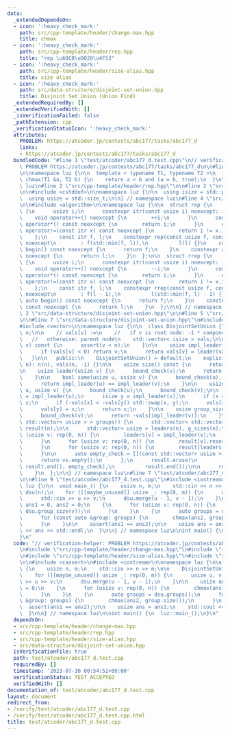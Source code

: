 ```yaml
---
data:
  _extendedDependsOn:
  - icon: ':heavy_check_mark:'
    path: src/cpp-template/header/change-max.hpp
    title: chmax
  - icon: ':heavy_check_mark:'
    path: src/cpp-template/header/rep.hpp
    title: "rep \u69CB\u9020\u4F53"
  - icon: ':heavy_check_mark:'
    path: src/cpp-template/header/size-alias.hpp
    title: size alias
  - icon: ':heavy_check_mark:'
    path: src/data-structure/disjoint-set-union.hpp
    title: Disjoint Set Union (Union Find)
  _extendedRequiredBy: []
  _extendedVerifiedWith: []
  _isVerificationFailed: false
  _pathExtension: cpp
  _verificationStatusIcon: ':heavy_check_mark:'
  attributes:
    PROBLEM: https://atcoder.jp/contests/abc177/tasks/abc177_d
    links:
    - https://atcoder.jp/contests/abc177/tasks/abc177_d
  bundledCode: "#line 1 \"test/atcoder/abc177_d.test.cpp\"\n// verification-helper:\
    \ PROBLEM https://atcoder.jp/contests/abc177/tasks/abc177_d\n\n#line 2 \"src/cpp-template/header/change-max.hpp\"\
    \n\nnamespace luz {\n\n  template < typename T1, typename T2 >\n  inline bool\
    \ chmax(T1 &a, T2 b) {\n    return a < b and (a = b, true);\n  }\n\n} // namespace\
    \ luz\n#line 2 \"src/cpp-template/header/rep.hpp\"\n\n#line 2 \"src/cpp-template/header/size-alias.hpp\"\
    \n\n#include <cstddef>\n\nnamespace luz {\n\n  using isize = std::ptrdiff_t;\n\
    \  using usize = std::size_t;\n\n} // namespace luz\n#line 4 \"src/cpp-template/header/rep.hpp\"\
    \n\n#include <algorithm>\n\nnamespace luz {\n\n  struct rep {\n    struct itr\
    \ {\n      usize i;\n      constexpr itr(const usize i) noexcept: i(i) {}\n  \
    \    void operator++() noexcept {\n        ++i;\n      }\n      constexpr usize\
    \ operator*() const noexcept {\n        return i;\n      }\n      constexpr bool\
    \ operator!=(const itr x) const noexcept {\n        return i != x.i;\n      }\n\
    \    };\n    const itr f, l;\n    constexpr rep(const usize f, const usize l)\
    \ noexcept\n        : f(std::min(f, l)),\n          l(l) {}\n    constexpr auto\
    \ begin() const noexcept {\n      return f;\n    }\n    constexpr auto end() const\
    \ noexcept {\n      return l;\n    }\n  };\n\n  struct rrep {\n    struct itr\
    \ {\n      usize i;\n      constexpr itr(const usize i) noexcept: i(i) {}\n  \
    \    void operator++() noexcept {\n        --i;\n      }\n      constexpr usize\
    \ operator*() const noexcept {\n        return i;\n      }\n      constexpr bool\
    \ operator!=(const itr x) const noexcept {\n        return i != x.i;\n      }\n\
    \    };\n    const itr f, l;\n    constexpr rrep(const usize f, const usize l)\
    \ noexcept\n        : f(l - 1),\n          l(std::min(f, l) - 1) {}\n    constexpr\
    \ auto begin() const noexcept {\n      return f;\n    }\n    constexpr auto end()\
    \ const noexcept {\n      return l;\n    }\n  };\n\n} // namespace luz\n#line\
    \ 2 \"src/data-structure/disjoint-set-union.hpp\"\n\n#line 5 \"src/data-structure/disjoint-set-union.hpp\"\
    \n\n#line 7 \"src/data-structure/disjoint-set-union.hpp\"\n#include <cassert>\n\
    #include <vector>\n\nnamespace luz {\n\n  class DisjointSetUnion {\n    usize\
    \ n;\n\n    // vals[v] :=\n    //   if v is root node: -1 * component size\n \
    \   //   otherwise: parent node\n    std::vector< isize > vals;\n\n    void bound_check(usize\
    \ v) const {\n      assert(v < n);\n    }\n\n    usize impl_leader(usize v) {\n\
    \      if (vals[v] < 0) return v;\n      return vals[v] = leader(vals[v]);\n \
    \   }\n\n   public:\n    DisjointSetUnion() = default;\n    explicit DisjointSetUnion(usize\
    \ n): n(n), vals(n, -1) {}\n\n    usize size() const {\n      return n;\n    }\n\
    \n    usize leader(usize v) {\n      bound_check(v);\n      return impl_leader(v);\n\
    \    }\n\n    bool same(usize u, usize v) {\n      bound_check(u), bound_check(v);\n\
    \      return impl_leader(u) == impl_leader(v);\n    }\n\n    usize merge(usize\
    \ u, usize v) {\n      bound_check(u);\n      bound_check(v);\n\n      isize x\
    \ = impl_leader(u);\n      isize y = impl_leader(v);\n      if (x == y) return\
    \ x;\n      if (-vals[x] < -vals[y]) std::swap(x, y);\n      vals[x] += vals[y];\n\
    \      vals[y] = x;\n      return x;\n    }\n\n    usize group_size(usize v) {\n\
    \      bound_check(v);\n      return -vals[impl_leader(v)];\n    }\n\n    std::vector<\
    \ std::vector< usize > > groups() {\n      std::vector< std::vector< usize > >\
    \ result(n);\n\n      std::vector< usize > leaders(n), g_sizes(n);\n      for\
    \ (usize v: rep(0, n)) {\n        leaders[v] = impl_leader(v);\n        g_sizes[leaders[v]]++;\n\
    \      }\n      for (usize v: rep(0, n)) {\n        result[v].reserve(g_sizes[v]);\n\
    \      }\n      for (usize v: rep(0, n)) {\n        result[leaders[v]].emplace_back(v);\n\
    \      }\n\n      auto empty_check = [](const std::vector< usize > &vs) {\n  \
    \      return vs.empty();\n      };\n      result.erase(\n          std::remove_if(result.begin(),\
    \ result.end(), empty_check),\n          result.end());\n\n      return result;\n\
    \    }\n  };\n\n} // namespace luz\n#line 7 \"test/atcoder/abc177_d.test.cpp\"\
    \n\n#line 9 \"test/atcoder/abc177_d.test.cpp\"\n#include <iostream>\n\nnamespace\
    \ luz {\n\n  void main_() {\n    usize n, m;\n    std::cin >> n >> m;\n\n    DisjointSetUnion\
    \ dsu(n);\n    for ([[maybe_unused]] usize _: rep(0, m)) {\n      usize u, v;\n\
    \      std::cin >> u >> v;\n      dsu.merge(u - 1, v - 1);\n    }\n\n    usize\
    \ ans1 = 0, ans2 = 0;\n    {\n      for (usize v: rep(0, n)) {\n        chmax(ans1,\
    \ dsu.group_size(v));\n      }\n    }\n    {\n      auto groups = dsu.groups();\n\
    \      for (const auto &group: groups) {\n        chmax(ans2, group.size());\n\
    \      }\n    }\n\n    assert(ans1 == ans2);\n\n    usize ans = ans1;\n    std::cout\
    \ << ans << std::endl;\n  }\n\n} // namespace luz\n\nint main() {\n  luz::main_();\n\
    }\n"
  code: "// verification-helper: PROBLEM https://atcoder.jp/contests/abc177/tasks/abc177_d\n\
    \n#include \"src/cpp-template/header/change-max.hpp\"\n#include \"src/cpp-template/header/rep.hpp\"\
    \n#include \"src/cpp-template/header/size-alias.hpp\"\n#include \"src/data-structure/disjoint-set-union.hpp\"\
    \n\n#include <cassert>\n#include <iostream>\n\nnamespace luz {\n\n  void main_()\
    \ {\n    usize n, m;\n    std::cin >> n >> m;\n\n    DisjointSetUnion dsu(n);\n\
    \    for ([[maybe_unused]] usize _: rep(0, m)) {\n      usize u, v;\n      std::cin\
    \ >> u >> v;\n      dsu.merge(u - 1, v - 1);\n    }\n\n    usize ans1 = 0, ans2\
    \ = 0;\n    {\n      for (usize v: rep(0, n)) {\n        chmax(ans1, dsu.group_size(v));\n\
    \      }\n    }\n    {\n      auto groups = dsu.groups();\n      for (const auto\
    \ &group: groups) {\n        chmax(ans2, group.size());\n      }\n    }\n\n  \
    \  assert(ans1 == ans2);\n\n    usize ans = ans1;\n    std::cout << ans << std::endl;\n\
    \  }\n\n} // namespace luz\n\nint main() {\n  luz::main_();\n}\n"
  dependsOn:
  - src/cpp-template/header/change-max.hpp
  - src/cpp-template/header/rep.hpp
  - src/cpp-template/header/size-alias.hpp
  - src/data-structure/disjoint-set-union.hpp
  isVerificationFile: true
  path: test/atcoder/abc177_d.test.cpp
  requiredBy: []
  timestamp: '2023-07-30 00:54:52+09:00'
  verificationStatus: TEST_ACCEPTED
  verifiedWith: []
documentation_of: test/atcoder/abc177_d.test.cpp
layout: document
redirect_from:
- /verify/test/atcoder/abc177_d.test.cpp
- /verify/test/atcoder/abc177_d.test.cpp.html
title: test/atcoder/abc177_d.test.cpp
---
```

